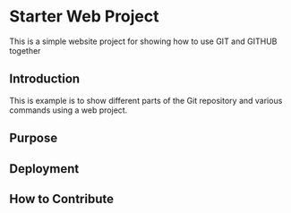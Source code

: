 # Starter Web Project
This is a simple website project for showing how to use GIT and GITHUB together
## Introduction
This is example is to show different parts of the Git repository and various commands using a web project.
## Purpose
## Deployment
## How to Contribute
